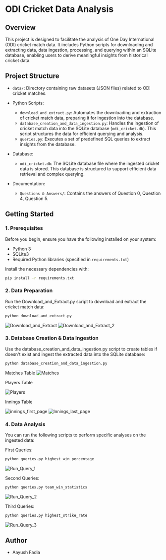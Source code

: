 # ODI Cricket Data Analysis

## Overview

This project is designed to facilitate the analysis of One Day International (ODI) cricket match data. It includes Python scripts for downloading and extracting data, data ingestion, processing, and querying within an SQLite database, enabling users to derive meaningful insights from historical cricket data.

## Project Structure
  
- `data/`: Directory containing raw datasets (JSON files) related to ODI cricket matches.
 
- Python Scripts:
  - `download_and_extract.py`: Automates the downloading and extraction of cricket match data, preparing it for ingestion into the database.
  - `database_creation_and_data_ingestion.py`: Handles the ingestion of cricket match data into the SQLite database (`odi_cricket.db`). This script structures the data for efficient querying and analysis.
  - `queries.py`: Executes a set of predefined SQL queries to extract insights from the database.

- Database:
  - `odi_cricket.db`: The SQLite database file where the ingested cricket data is stored. This database is structured to support efficient data retrieval and complex querying.

- Documentation:
  - `Questions & Answers/`: Contains the answers of Question 0, Question 4, Question 5.

## Getting Started 

### 1. Prerequisites

Before you begin, ensure you have the following installed on your system:
- Python 3
- SQLite3
- Required Python libraries (specified in `requirements.txt`)

Install the necessary dependencies with:
```bash
pip install -r requirements.txt
```

### 2. Data Preparation

Run the Download_and_Extract.py script to download and extract the cricket match data:
```bash
python download_and_extract.py
```
![Download_and_Extract](Images/Download_and_Extract.png)
![Download_and_Extract_2](Images/file_list.png)

### 3. Database Creation & Data Ingestion

Use the database_creation_and_data_ingestion.py script to create tables if doesn't exist and ingest the extracted data into the SQLite database:
```bash
python database_creation_and_data_ingestion.py
```
Matches Table
![Matches](Images/Matches.png)

Players Table

![Players](Images/Players.png)

Innings Table

![innings_first_page](Images/innings_first_page.png)
![Innings_last_page](Images/Innings_last_page.png)

### 4. Data Analysis

You can run the following scripts to perform specific analyses on the ingested data:

First Queries:
```bash
python queries.py highest_win_percentage
```
![Run_Query_1](Images/Query-1.png)

Second Queries:
```bash
python queries.py team_win_statistics
```
![Run_Query_2](Images/Query-2.png)

Third Queries:
```bash
python queries.py highest_strike_rate 
```
![Run_Query_3](Images/Query-3.png)


## Author
- Aayush Fadia
